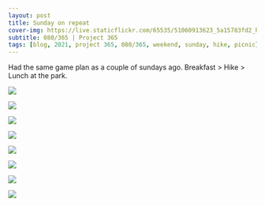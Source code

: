 ```yaml
---
layout: post
title: Sunday on repeat
cover-img: https://live.staticflickr.com/65535/51060913623_5a15783fd2_h.jpg
subtitle: 080/365 | Project 365
tags: [blog, 2021, project 365, 080/365, weekend, sunday, hike, picnic]
---
```

<style>
  .intro-header.big-img {
    background-position:center
  }
</style>
Had the same game plan as a couple of sundays ago. Breakfast &gt; Hike &gt; Lunch at the park.
<p class="post-img-wrap">
  <img src="https://live.staticflickr.com/65535/51060106506_cf102b41a5_h.jpg">
</p>
<p class="post-img-wrap">
  <img src="https://live.staticflickr.com/65535/51059409498_283fa8bdcd_h.jpg">
</p>
<p class="post-img-wrap">
  <img src="https://live.staticflickr.com/65535/51060478603_1b2e708a63_h.jpg">
</p>
<p class="post-img-wrap">
  <img src="https://live.staticflickr.com/65535/51061630936_dadec021b1_h.jpg">
</p>
<p class="post-img-wrap">
  <img src="https://live.staticflickr.com/65535/51061194676_e8bb332271_h.jpg">
</p>
<p class="post-img-wrap">
  <img src="https://live.staticflickr.com/65535/51061711217_6e282af1ea_h.jpg">
</p>
<p class="post-img-wrap">
  <img src="https://live.staticflickr.com/65535/51061631536_6481717432_h.jpg">
</p>
<p class="post-img-wrap">
  <img src="https://live.staticflickr.com/65535/51061631431_34baf81b82_h.jpg">
</p>
